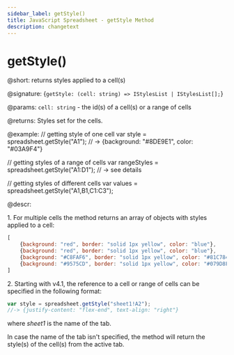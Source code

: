 ```yaml
---
sidebar_label: getStyle()
title: JavaScript Spreadsheet - getStyle Method
description: changetext
---
```


# getStyle()

@short: returns styles applied to a cell(s)

@signature: {`getStyle: (cell: string) => IStylesList | IStylesList[];`}

@params:
`cell: string` - the id(s) of a cell(s) or a range of cells

@returns:
Styles set for the cells.

@example:
// getting style of one cell
var style = spreadsheet.getStyle("A1");
// -> {background: "#8DE9E1", color: "#03A9F4"}

// getting styles of a range of cells
var rangeStyles = spreadsheet.getStyle("A1:D1"); // -> see details

// getting styles of different cells
var values = spreadsheet.getStyle("A1,B1,C1:C3");

@descr:

1\. For multiple cells the method returns an array of objects with styles applied to a cell:

~~~js
[
	{background: "red", border: "solid 1px yellow", color: "blue"},
	{background: "red", border: "solid 1px yellow", color: "blue"},
	{background: "#C8FAF6", border: "solid 1px yellow", color: "#81C784"},
	{background: "#9575CD", border: "solid 1px yellow", color: "#079D8F"}
]
~~~

2\. Starting with v4.1, the reference to a cell or range of cells can be specified in the following format:

~~~js
var style = spreadsheet.getStyle("sheet1!A2"); 
//-> {justify-content: "flex-end", text-align: "right"}
~~~

where *sheet1* is the name of the tab.

In case the name of the tab isn't specified, the method will return the style(s) of the cell(s) from the active tab.
